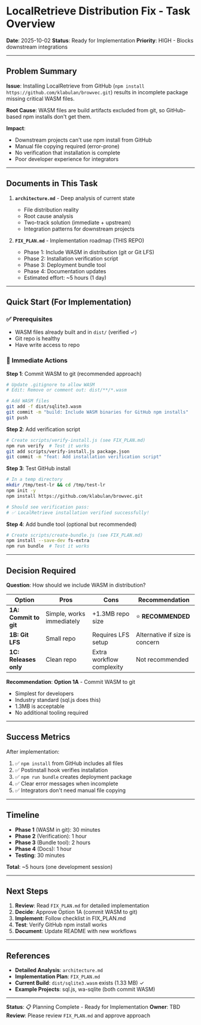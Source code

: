 # LocalRetrieve Distribution Fix - Task Overview

**Date**: 2025-10-02
**Status**: Ready for Implementation
**Priority**: HIGH - Blocks downstream integrations

---

## Problem Summary

**Issue**: Installing LocalRetrieve from GitHub (`npm install https://github.com/klabulan/browvec.git`) results in incomplete package missing critical WASM files.

**Root Cause**: WASM files are build artifacts excluded from git, so GitHub-based npm installs don't get them.

**Impact**:
- Downstream projects can't use npm install from GitHub
- Manual file copying required (error-prone)
- No verification that installation is complete
- Poor developer experience for integrators

---

## Documents in This Task

1. **`architecture.md`** - Deep analysis of current state
   - File distribution reality
   - Root cause analysis
   - Two-track solution (immediate + upstream)
   - Integration patterns for downstream projects

2. **`FIX_PLAN.md`** - Implementation roadmap (THIS REPO)
   - Phase 1: Include WASM in distribution (git or Git LFS)
   - Phase 2: Installation verification script
   - Phase 3: Deployment bundle tool
   - Phase 4: Documentation updates
   - Estimated effort: ~5 hours (1 day)

---

## Quick Start (For Implementation)

### ✅ Prerequisites
- WASM files already built and in `dist/` (verified ✓)
- Git repo is healthy
- Have write access to repo

### 🚀 Immediate Actions

**Step 1**: Commit WASM to git (recommended approach)
```bash
# Update .gitignore to allow WASM
# Edit: Remove or comment out: dist/**/*.wasm

# Add WASM files
git add -f dist/sqlite3.wasm
git commit -m "build: Include WASM binaries for GitHub npm installs"
git push
```

**Step 2**: Add verification script
```bash
# Create scripts/verify-install.js (see FIX_PLAN.md)
npm run verify  # Test it works
git add scripts/verify-install.js package.json
git commit -m "feat: Add installation verification script"
```

**Step 3**: Test GitHub install
```bash
# In a temp directory
mkdir /tmp/test-lr && cd /tmp/test-lr
npm init -y
npm install https://github.com/klabulan/browvec.git

# Should see verification pass:
# ✅ LocalRetrieve installation verified successfully!
```

**Step 4**: Add bundle tool (optional but recommended)
```bash
# Create scripts/create-bundle.js (see FIX_PLAN.md)
npm install --save-dev fs-extra
npm run bundle  # Test it works
```

---

## Decision Required

**Question**: How should we include WASM in distribution?

| Option | Pros | Cons | Recommendation |
|--------|------|------|----------------|
| **1A: Commit to git** | Simple, works immediately | +1.3MB repo size | ⭐ **RECOMMENDED** |
| **1B: Git LFS** | Small repo | Requires LFS setup | Alternative if size is concern |
| **1C: Releases only** | Clean repo | Extra workflow complexity | Not recommended |

**Recommendation**: **Option 1A** - Commit WASM to git
- Simplest for developers
- Industry standard (sql.js does this)
- 1.3MB is acceptable
- No additional tooling required

---

## Success Metrics

After implementation:
1. ✅ `npm install` from GitHub includes all files
2. ✅ Postinstall hook verifies installation
3. ✅ `npm run bundle` creates deployment package
4. ✅ Clear error messages when incomplete
5. ✅ Integrators don't need manual file copying

---

## Timeline

- **Phase 1** (WASM in git): 30 minutes
- **Phase 2** (Verification): 1 hour
- **Phase 3** (Bundle tool): 2 hours
- **Phase 4** (Docs): 1 hour
- **Testing**: 30 minutes

**Total**: ~5 hours (one development session)

---

## Next Steps

1. **Review**: Read `FIX_PLAN.md` for detailed implementation
2. **Decide**: Approve Option 1A (commit WASM to git)
3. **Implement**: Follow checklist in FIX_PLAN.md
4. **Test**: Verify GitHub npm install works
5. **Document**: Update README with new workflows

---

## References

- **Detailed Analysis**: `architecture.md`
- **Implementation Plan**: `FIX_PLAN.md`
- **Current Build**: `dist/sqlite3.wasm` exists (1.33 MB) ✓
- **Example Projects**: sql.js, wa-sqlite (both commit WASM)

---

**Status**: 📋 Planning Complete - Ready for Implementation
**Owner**: TBD
**Review**: Please review `FIX_PLAN.md` and approve approach
